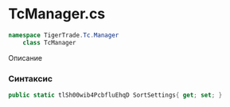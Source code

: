 
# TcManager.cs
```csharp
namespace TigerTrade.Tc.Manager  
    class TcManager
```

Описание

### Синтаксис
```csharp
public static tlSh00wib4PcbfluEhqD SortSettings{ get; set; }
```

